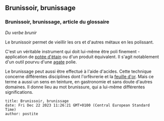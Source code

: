 ## Brunissoir, brunissage
### Brunissoir, brunissage, article du glossaire
 _Du verbe brunir_

Le brunissoir permet de vieillir les ors et d'autres métaux en les polissant.

C'est un véritable instrument qui doit lui-même être poli finement - application de [potée d'étain](poteedetain.html) ou d'un produit équivalent. Il s'agit notablement d'un outil pourvu d'une [agate](agate.html) polie.

Le brunissage peut aussi être effectué à l'aide d'acides. Cette technique concerne différentes disciplines dont l'orfèvrerie et la [feuille d'or](feuillesmetalliques.html). Mais ce terme a aussi un sens en teinture, en gastronomie et sans doute d'autres domaines. Il donne lieu au mot brunissure, qui a lui-même différentes significations.


```
title: Brunissoir, brunissage
date: Fri Dec 22 2023 11:26:21 GMT+0100 (Central European Standard Time)
author: postite
```
